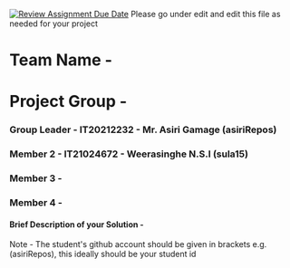 [![Review Assignment Due Date](https://classroom.github.com/assets/deadline-readme-button-24ddc0f5d75046c5622901739e7c5dd533143b0c8e959d652212380cedb1ea36.svg)](https://classroom.github.com/a/2d9khxo6)
Please go under edit and edit this file as needed for your project

# Team Name - 
# Project Group - 
### Group Leader - IT20212232 - Mr. Asiri Gamage (asiriRepos)
### Member 2 -  IT21024672 - Weerasinghe N.S.I (sula15)
### Member 3 - 
### Member 4 - 

#### Brief Description of your Solution - 

Note - The student's github account should be given in brackets e.g. (asiriRepos), this ideally should be your student id 

